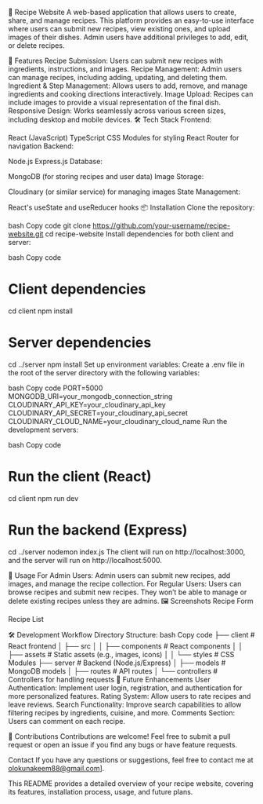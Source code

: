 📖 Recipe Website
A web-based application that allows users to create, share, and manage recipes. This platform provides an easy-to-use interface where users can submit new recipes, view existing ones, and upload images of their dishes. Admin users have additional privileges to add, edit, or delete recipes.

🚀 Features
Recipe Submission: Users can submit new recipes with ingredients, instructions, and images.
Recipe Management: Admin users can manage recipes, including adding, updating, and deleting them.
Ingredient & Step Management: Allows users to add, remove, and manage ingredients and cooking directions interactively.
Image Upload: Recipes can include images to provide a visual representation of the final dish.
Responsive Design: Works seamlessly across various screen sizes, including desktop and mobile devices.
🛠️ Tech Stack
Frontend:

React (JavaScript)
TypeScript
CSS Modules for styling
React Router for navigation
Backend:

Node.js
Express.js
Database:

MongoDB (for storing recipes and user data)
Image Storage:

Cloudinary (or similar service) for managing images
State Management:

React's useState and useReducer hooks
📦 Installation
Clone the repository:

bash
Copy code
git clone https://github.com/your-username/recipe-website.git
cd recipe-website
Install dependencies for both client and server:

bash
Copy code
# Client dependencies
cd client
npm install

# Server dependencies
cd ../server
npm install
Set up environment variables: Create a .env file in the root of the server directory with the following variables:

bash
Copy code
PORT=5000
MONGODB_URI=your_mongodb_connection_string
CLOUDINARY_API_KEY=your_cloudinary_api_key
CLOUDINARY_API_SECRET=your_cloudinary_api_secret
CLOUDINARY_CLOUD_NAME=your_cloudinary_cloud_name
Run the development servers:

bash
Copy code
# Run the client (React)
cd client
npm run dev

# Run the backend (Express)
cd ../server
nodemon index.js
The client will run on http://localhost:3000, and the server will run on http://localhost:5000.

🔧 Usage
For Admin Users:
Admin users can submit new recipes, add images, and manage the recipe collection.
For Regular Users:
Users can browse recipes and submit new recipes. They won’t be able to manage or delete existing recipes unless they are admins.
🖼️ Screenshots
Recipe Form

Recipe List

🛠️ Development Workflow
Directory Structure:
bash
Copy code
├── client                  # React frontend
│   ├── src
│   │   ├── components      # React components
│   │   ├── assets          # Static assets (e.g., images, icons)
│   │   └── styles          # CSS Modules
├── server                  # Backend (Node.js/Express)
│   ├── models              # MongoDB models
│   ├── routes              # API routes
│   └── controllers         # Controllers for handling requests
🚧 Future Enhancements
User Authentication: Implement user login, registration, and authentication for more personalized features.
Rating System: Allow users to rate recipes and leave reviews.
Search Functionality: Improve search capabilities to allow filtering recipes by ingredients, cuisine, and more.
Comments Section: Users can comment on each recipe.

🤝 Contributions
Contributions are welcome! Feel free to submit a pull request or open an issue if you find any bugs or have feature requests.

Contact
If you have any questions or suggestions, feel free to contact me at olokunakeem88@gmail.com].

This README provides a detailed overview of your recipe website, covering its features, installation process, usage, and future plans.
